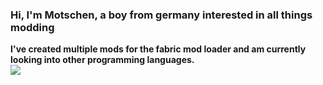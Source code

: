 <p align="center">
  <h3>Hi, I'm Motschen, a boy from germany interested in all things modding</h3>
  <b>I've created multiple mods for the fabric mod loader and am currently looking into other programming languages.</b>
  <br>
  <img src="https://github-readme-stats.vercel.app/api?username=Motschen&show_icons=true&theme=synthwave">
</p>
